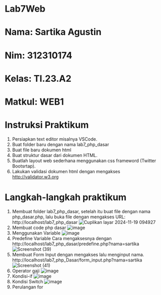# Lab7Web
# Nama: Sartika Agustin
# Nim: 312310174
# Kelas: TI.23.A2
# Matkul: WEB1
# Instruksi Praktikum
1. Persiapkan text editor misalnya VSCode.
2. Buat folder baru dengan nama lab7_php_dasar
3. Buat file baru dokumen html
4. Buat struktur dasar dari dokumen HTML.
5. Buatlah layout web sederhana menggunakan css frameword (Twitter Bootsrtap).
6. Lakukan validasi dokumen html dengan mengakses http://validator.w3.org
# Langkah-langkah praktikum
1. Membuat folder lab7_php_dasar, setelah itu buat file dengan nama php_dasar.php, lalu buka file dengan mengakses URL: http://localhost/lab7_php_dasar
![Cuplikan layar 2024-11-19 094927](https://github.com/user-attachments/assets/77884e1e-223d-44ce-9c8b-5790b86d1220)
2. Membuat code php dasar
![image](https://github.com/user-attachments/assets/f600e6a3-c29c-4dd6-83b5-70e3a1c72440)
3. Menggunakan Variable
![image](https://github.com/user-attachments/assets/40431779-0833-4cc4-8bd0-5e558f9b12a9)
4. Predefine Variable
Cara mengaksesnya dengan http://localhost/lab7_php_dasar/predefine.php?nama=sartika
![Screenshot (39)](https://github.com/user-attachments/assets/f6c18432-ae58-4ec2-99a7-ae31d7f5a447)
5. Membuat Form Input dengan mengakses lalu menginput nama. http://localhost/lab7_php_Dasar/form_input.php?nama=sartika
![Screenshot (41)](https://github.com/user-attachments/assets/7c41c6ed-4b03-4374-b0b1-0b38a540941c)
6. Operator gaji
![image](https://github.com/user-attachments/assets/e838ea46-1629-42b3-8659-0da0e6735440)
7. Kondisi-if
![image](https://github.com/user-attachments/assets/876595da-8dc9-40c1-8472-a59416ec45f6)
8. Kondisi Switch
![image](https://github.com/user-attachments/assets/5ed69483-248c-4fc0-8ebe-fc7efac7131e)
10. Perulangan for
   



